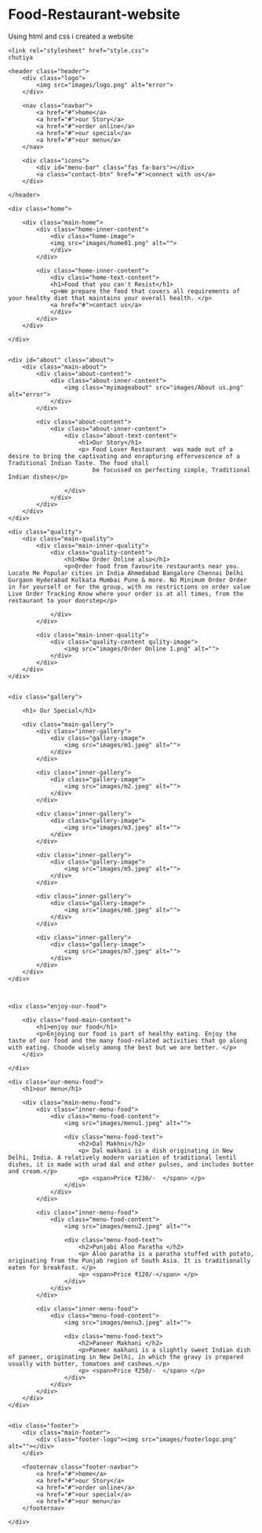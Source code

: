 # Food-Restaurant-website
Using html and css i created a website 
<!DOCTYPE html>
<html lang="en">
<head>
    <meta charset="UTF-8">
    <meta http-equiv="X-UA-Compatible" content="IE=edge">
    <meta name="viewport" content="width=device-width, initial-scale=1.0">
    <title>Food Lover Restaurant</title>
    
    
    <link rel="stylesheet" href="style.css">
    chutiya

</head>
<body>
    
    <header class="header">
        <div class="logo">
            <img src="images/logo.png" alt="error">
        </div>

        <nav class="navbar">
            <a href="#">home</a>
            <a href="#">our Story</a>
            <a href="#">order online</a>
            <a href="#">our special</a>
            <a href="#">our menu</a>
        </nav>

        <div class="icons">
            <div id="menu-bar" class="fas fa-bars"></div>
            <a class="contact-btn" href="#">connect with us</a>
        </div>

    </header>

    <div class="home">

        <div class="main-home">
            <div class="home-inner-content">
                <div class="home-image">
                <img src="images/home01.png" alt="">
                </div>
            </div>

            <div class="home-inner-content">
                <div class="home-text-content">
                <h1>Food that you can't Resist</h1>
                <p>We prepare the food that covers all requirements of your healthy diet that maintains your overall health. </p>
                <a href="#">contact us</a>
                </div>
            </div>
        </div>

    </div>


    <div id="about" class="about">
        <div class="main-about">
            <div class="about-content">
                <div class="about-inner-content">
                    <img class="myimageabout" src="images/About us.png" alt="error">
                </div>
            </div>

            <div class="about-content">
                <div class="about-inner-content">
                    <div class="about-text-content">
                        <h1>Our Story</h1>
                        <p> Food Lover Restaurant  was made out of a desire to bring the captivating and enrapturing effervescence of a Traditional Indian Taste. The food shall 
                            be focussed on perfecting simple, Traditional Indian dishes</p>

                    </div>
                </div>
            </div>
        </div>
    </div>

    <div class="quality">
        <div class="main-quality">
            <div class="main-inner-quality">
                <div class="quality-content">
                    <h1>Now Order Online also</h1>
                    <p>Order food from favourite restaurants near you. Locate Me Popular cities in India Ahmedabad Bangalore Chennai Delhi Gurgaon Hyderabad Kolkata Mumbai Pune & more. No Minimum Order Order in for yourself or for the group, with no restrictions on order value Live Order Tracking Know where your order is at all times, from the restaurant to your doorstep</p>

                </div>
            </div>

            <div class="main-inner-quality">
                <div class="quality-content qulity-image">
                    <img src="images/Order Online 1.png" alt="">
                </div>
            </div>
        </div>
    </div>


    <div class="gallery">

        <h1> Our Special</h1>

        <div class="main-gallery">
            <div class="inner-gallery">
                <div class="gallery-image">
                    <img src="images/m1.jpeg" alt="">
                </div>
            </div>

            <div class="inner-gallery">
                <div class="gallery-image">
                    <img src="images/m2.jpeg" alt="">
                </div>
            </div>

            <div class="inner-gallery">
                <div class="gallery-image">
                    <img src="images/m3.jpeg" alt="">
                </div>
            </div>

            <div class="inner-gallery">
                <div class="gallery-image">
                    <img src="images/m5.jpeg" alt="">
                </div>
            </div>

            <div class="inner-gallery">
                <div class="gallery-image">
                    <img src="images/m6.jpeg" alt="">
                </div>
            </div>

            <div class="inner-gallery">
                <div class="gallery-image">
                    <img src="images/m7.jpeg" alt="">
                </div>
            </div>
        </div>
    </div>



    <div class="enjoy-our-food">

        <div class="food-main-content">
            <h1>enjoy our food</h1>
            <p>Enjoying our food is part of healthy eating. Enjoy the taste of our food and the many food-related activities that go along with eating. Choode wisely among the best but we are better. </p>
        </div>

    </div>

    <div class="our-menu-food">
        <h1>our menu</h1>

        <div class="main-menu-food">
            <div class="inner-menu-food">
                <div class="menu-food-content">
                    <img src="images/menu1.jpeg" alt="">

                    <div class="menu-food-text">
                        <h2>Dal Makhni</h2>
                        <p> Dal makhani is a dish originating in New Delhi, India. A relatively modern variation of traditional lentil dishes, it is made with urad dal and other pulses, and includes butter and cream.</p>
                        <p> <span>Price ₹230/-  </span> </p>
                    </div>
                </div>
            </div>

            <div class="inner-menu-food">
                <div class="menu-food-content">
                    <img src="images/menu2.jpeg" alt="">

                    <div class="menu-food-text">
                        <h2>Punjabi Aloo Paratha </h2>
                        <p> Aloo paratha is a paratha stuffed with potato, originating from the Punjab region of South Asia. It is traditionally eaten for breakfast. </p>
                        <p> <span>Price ₹120/-</span> </p>
                    </div>
                </div>
            </div>

            <div class="inner-menu-food">
                <div class="menu-food-content">
                    <img src="images/menu3.jpeg" alt="">

                    <div class="menu-food-text">
                        <h2>Paneer Makhani </h2>
                        <p>Paneer makhani is a slightly sweet Indian dish of paneer, originating in New Delhi, in which the gravy is prepared usually with butter, tomatoes and cashews.</p>
                        <p> <span>Price ₹250/-  </span> </p>
                    </div>
                </div>
            </div>
        </div>
    </div>


    <div class="footer">
        <div class="main-footer">
            <div class="footer-logo"><img src="images/footerlogo.png" alt=""></div>
        </div>

        <footernav class="footer-navbar">
            <a href="#">home</a>
            <a href="#">our Story</a>
            <a href="#">order online</a>
            <a href="#">our special</a>
            <a href="#">our menu</a>
        </footernav>

    </div>



</body>
</html>
